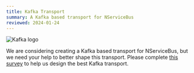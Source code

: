 ```yaml
---
title: Kafka Transport
summary: A Kafka based transport for NServiceBus
reviewed: 2024-01-24
---
```


![Kafka logo](https://apache.org/logos/res/kafka/kafka_highres.png)

We are considering creating a Kafka based transport for NServiceBus, but we need your help to better shape this transport.
Please complete [this survey](https://2wq02jeoug5.typeform.com/to/bpjaVSDF) to help us design the best Kafka transport.
